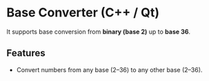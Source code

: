 # Base Converter (C++ / Qt)

It supports base conversion from **binary (base 2)** up to **base 36**.

## Features

- Convert numbers from any base (2–36) to any other base (2–36).
